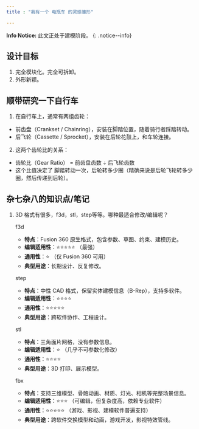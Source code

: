 ```yaml
---
title : "我有一个 电瓶车 的灵感雏形"

---
```


**Info Notice:** 此文正处于建模阶段。
{: .notice--info}


## 设计目标

1. 完全模块化。完全可拆卸。
2. 外形新颖。







## 顺带研究一下自行车

1. 在自行车上，通常有两组齿轮：

- 前齿盘（Crankset / Chainring），安装在脚踏位置，随着骑行者踩踏转动。
- 后飞轮（Cassette / Sprocket），安装在后轮花鼓上，和车轮连接。
2. 这两个齿轮比的关系：

- 齿轮比（Gear Ratio） = 前齿盘齿数 ÷ 后飞轮齿数
- 这个比值决定了 脚踏转动一次，后轮转多少圈（精确来说是后轮飞轮转多少圈，然后传递到后轮）。






## 杂七杂八的知识点/笔记

1. 3D 格式有很多，f3d，stl，step等等。哪种最适合修改/编辑呢？

    f3d
    - **特点**：Fusion 360 原生格式，包含参数、草图、约束、建模历史。
    - **编辑适用性**：⭐⭐⭐⭐⭐ （最强）
    - **通用性**：⭐ （仅 Fusion 360 可用）
    - **典型用途**：长期设计、反复修改。

    step
    - **特点**：中性 CAD 格式，保留实体建模信息（B-Rep），支持多软件。
    - **编辑适用性**：⭐⭐⭐⭐
    - **通用性**：⭐⭐⭐⭐⭐
    - **典型用途**：跨软件协作、工程设计。

    stl
    - **特点**：三角面片网格，没有参数信息。
    - **编辑适用性**：⭐ （几乎不可参数化修改）
    - **通用性**：⭐⭐⭐⭐
    - **典型用途**：3D 打印、展示模型。

    fbx
    - **特点**：支持三维模型、骨骼动画、材质、灯光、相机等完整场景信息。  
    - **编辑适用性**：⭐⭐⭐ （可编辑，但复杂度高，依赖专业软件）  
    - **通用性**：⭐⭐⭐⭐⭐ （游戏、影视、建模软件普遍支持）  
    - **典型用途**：跨软件交换模型和动画，游戏开发，影视特效管线。  

